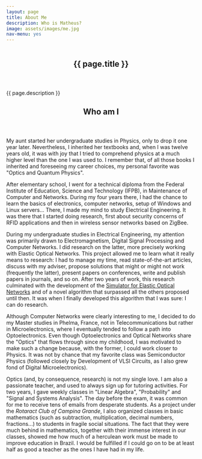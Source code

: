 ```yaml
---
layout: page
title: About Me
description: Who is Matheus?
image: assets/images/me.jpg
nav-menu: yes
---
```


<!-- Banner -->
<!-- Note: The "styleN" class below should match that of the header element. -->
<section id="banner" class="style1">
	<div class="inner">
		<span class="image">
			<img src="{{ site.baseurl }}/{{ page.image }}" alt="" />
		</span>
		<header class="major">
			<h1>{{ page.title }}</h1>
		</header>
		<div class="content">
			<p>{{ page.description }}</p>
		</div>
	</div>
</section>

<!-- Main -->
<div id="main" class="alt">

<!-- One -->
<section id="one">
	<div class="inner">
		<header class="major">
			<h2>Who am I</h2>
		</header>
		
<p> My aunt started her undergraduate studies in Physics, only to drop it one year later. Nevertheless, I inherited her textbooks and, when I was twelve years old, it was with joy that I tried to comprehend physics at a much higher level than the one I was used to. I remember that, of all those books I inherited and foreseeing my career choices, my personal favorite was "Optics and Quantum Physics". </p>
		
<p> After elementary school, I went for a technical diploma from the Federal Institute of Education, Science and Technology (IFPB), in Maintenance of Computer and Networks. During my four years there, I had the chance to learn the basics of electronics, computer networks, setup of Windows and Linux servers... There, I made my mind to study Electrical Engineering. It was there that I started doing research, first about security concerns of RFID applications and then in wireless sensor networks based on ZigBee. </p> 

<p> During my undergraduate studies in Electrical Engineering, my attention was primarily drawn to Electromagnetism, Digital Signal Processing and Computer Networks. I did research on the latter, more precisely working with Elastic Optical Networks. This project allowed me to learn what it really means to research: I had to manage my time, read state-of-the-art articles, discuss with my adviser, propose solutions that might or might not work (frequently the latter), present papers on conferences, write and publish papers in journals, and so on. After two years of work, this research culminated with the development of the <a href="http://radiometria.dee.ufcg.br/simeon">Simulator for Elastic Optical Networks</a> and of a novel algorithm that surpassed all the others proposed until then. It was when I finally developed this algorithm that I was sure: I can do research. </p>

<p>Although Computer Networks were clearly interesting to me, I decided to do my Master studies in Phelma, France, not in Telecommunications but rather in Microelectronics, where I eventually tended to follow a path into Optoelectronics. Even though Optoelectronics and Optical Networks share the "Optics" that flows through since my childhood, I was motivated to make such a change because, with the former, I could work closer to Physics. It was not by chance that my favorite class was Semiconductor Physics (followed closely by Development of VLSI Circuits, as I also grew fond of Digital Microelectronics). </p>

<p> Optics (and, by consequence, research) is not my single love. I am also a passionate teacher, and used to always sign up for tutoring activities. For two years, I gave weekly classes in "Linear Algebra", "Probability" and "Signal and Systems Analysis". The day before the exam, it was common for me to receive tens of emails from desperate students. As a project under the <i>Rotaract Club of Campina Grande</i>, I also organized classes in basic mathematics (such as subtraction, multiplication, decimal numbers, fractions...) to students in fragile social situations. The fact that they were much behind in mathematics, together with their immense interest in our classes, showed me how much of a herculean work must be made to improve education in Brazil. I would be fulfilled if I could go on to be at least half as good a teacher as the ones I have had in my life. </p>

</div>
</section>



